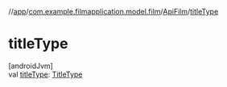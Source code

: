 //[app](../../../index.md)/[com.example.filmapplication.model.film](../index.md)/[ApiFilm](index.md)/[titleType](title-type.md)

# titleType

[androidJvm]\
val [titleType](title-type.md): [TitleType](../../[root]/-title-type/index.md)
